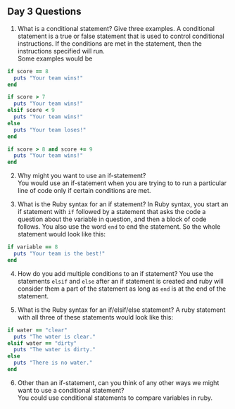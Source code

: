 ## Day 3 Questions

1. What is a conditional statement? Give three examples.
A conditional statement is a true or false statement that is used to control conditional instructions.  If the conditions are met in the statement, then the instructions specified will run.  
Some examples would be
```ruby
if score == 8
  puts "Your team wins!"
end

if score > 7
  puts "Your team wins!"
elsif score < 9
  puts "Your team wins!"
else
  puts "Your team loses!"
end

if score > 8 and score += 9
  puts "Your team wins!"
end
```
2. Why might you want to use an if-statement?  
You would use an if-statement when you are trying to to run a particular line of code only if certain conditions are met.

3. What is the Ruby syntax for an if statement?
In Ruby syntax, you start an if statement with `if` followed by a statement that asks the code a question about the variable in question, and then a block of code follows.  You also use the word `end` to end the statement.
So the whole statement would look like this:
```ruby
if variable == 8
  puts "Your team is the best!"
end
```
4. How do you add multiple conditions to an if statement?
You use the statements `elsif` and `else` after an if statement is created and ruby will consider them a part of the statement as long as `end` is at the end of the statement.

5. What is the Ruby syntax for an if/elsif/else statement?
A ruby statement with all three of these statements would look like this:

```ruby
if water == "clear"
  puts "The water is clear."
elsif water == "dirty"
  puts "The water is dirty."
else
  puts "There is no water."
end
```
6. Other than an if-statement, can you think of any other ways we might want to use a conditional statement?  
You could use conditional statements to compare variables in ruby. 
